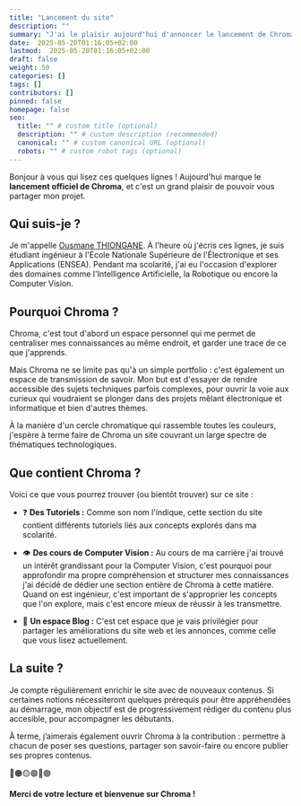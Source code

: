 ```yaml
---
title: "Lancement du site"
description: ""
summary: "J'ai le plaisir aujourd'hui d'annoncer le lancement de Chroma !"
date:  2025-05-20T01:16:05+02:00
lastmod:  2025-05-20T01:16:05+02:00
draft: false
weight: 50
categories: []
tags: []
contributors: []
pinned: false
homepage: false
seo:
  title: "" # custom title (optional)
  description: "" # custom description (recommended)
  canonical: "" # custom canonical URL (optional)
  robots: "" # custom robot tags (optional)
---
```


Bonjour à vous qui lisez ces quelques lignes ! Aujourd'hui marque le **lancement officiel de Chroma**, et c'est un grand plaisir de pouvoir vous partager mon projet.

## Qui suis-je ?

Je m'appelle [Ousmane THIONGANE](https://ousmanethiongane.framer.website/). À l'heure où j'écris ces lignes, je suis étudiant ingénieur à l'École Nationale Supérieure de l'Électronique et ses Applications (ENSEA). Pendant ma scolarité, j'ai eu l'occasion d'explorer des domaines comme l'Intelligence Artificielle, la Robotique ou encore la Computer Vision.

## Pourquoi Chroma ?

Chroma, c'est tout d'abord un espace personnel qui me permet de centraliser mes connaissances au même endroit, et garder une trace de ce que j'apprends.

Mais Chroma ne se limite pas qu'à un simple portfolio : c'est également un espace de transmission de savoir. Mon but est d'essayer de rendre accessible des sujets techniques parfois complexes, pour ouvrir la voie aux curieux qui voudraient se plonger dans des projets mêlant électronique et informatique et bien d'autres thèmes.

À la manière d'un cercle chromatique qui rassemble toutes les couleurs, j'espère à terme faire de Chroma un site couvrant un large spectre de thématiques technologiques.

## Que contient Chroma ?

Voici ce que vous pourrez trouver (ou bientôt trouver) sur ce site :

- :question: **Des Tutoriels :** Comme son nom l'indique, cette section du site contient différents tutoriels liés aux concepts explorés dans ma scolarité.

- :eye: **Des cours de Computer Vision :** Au cours de ma carrière j'ai trouvé un intérêt grandissant pour la Computer Vision, c'est pourquoi pour approfondir ma propre compréhension et structurer mes connaissances j'ai décidé de dédier une section entière de Chroma à cette matière. Quand on est ingénieur, c'est important de s'approprier les concepts que l'on explore, mais c'est encore mieux de réussir à les transmettre.

- :speech_balloon: **Un espace Blog :** C'est cet espace que je vais privilégier pour partager les améliorations du site web et les annonces, comme celle que vous lisez actuellement.

## La suite ?

Je compte régulièrement enrichir le site avec de nouveaux contenus. Si certaines notions nécessiteront quelques prérequis pour être appréhendées au démarrage, mon objectif est de progressivement rédiger du contenu plus accesible, pour accompagner les débutants.

À terme, j’aimerais également ouvrir Chroma à la contribution : permettre à chacun de poser ses questions, partager son savoir-faire ou encore publier ses propres contenus.

🔴🟠🟡🟢🔵🟣

**Merci de votre lecture et bienvenue sur Chroma !**
